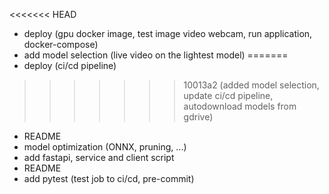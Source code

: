 <<<<<<< HEAD
- deploy (gpu docker image, test image video webcam, run application, docker-compose)
- add model selection (live video on the lightest model)
=======
- deploy (ci/cd pipeline)
>>>>>>> 10013a2 (added model selection, update ci/cd pipeline, autodownload models from gdrive)
- README
- model optimization (ONNX, pruning, ...)
- add fastapi, service and client script
- README
- add pytest (test job to ci/cd, pre-commit)